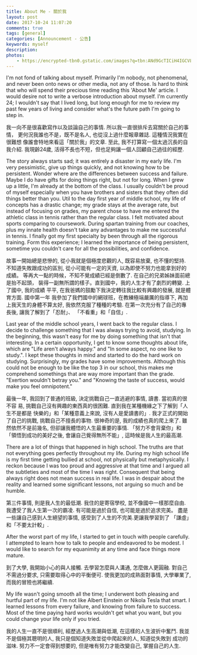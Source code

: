 ```yaml
---
title: About Me - 關於我
layout: post
date: 2017-10-24 11:07:20
comments: true
tags: [general]
categories: [Announcement - 公告]
keywords: myself
description: 
photos:
	- https://encrypted-tbn0.gstatic.com/images?q=tbn:ANd9GcTICiH4IGCVLZ6ZSJY1cI1JaLDP2R7U4FqNUw&usqp=CAU
---
```


I'm not fond of talking about myself. Primarily I'm nobody, not phenomenal, 
and never been onto news or other media, not any of those. Is hard to think 
that who will spend their precious time reading this 'About Me' article. I 
would desire not to write a verbose introduction about myself. I'm currently 
24; I wouldn't say that I lived long, but long enough for me to review my 
past few years of living and consider what's the future path I'm going to 
step in.

我一向不是很喜歡寫作以及談論自己的事情. 所以我一直很排斥去寫關於自己的事情，
更何況我誰也不是，既不是名人, 也從沒上過什麼報章雜誌. 這種情況我實在很難想
像誰會特地來看這「關於我」的文章. 至此, 我不打算寫一個太過沉長的自我介紹. 
我現齡24歲, 活得不長也不短，但也足夠讓一個人回顧自己過往的經歷.

<!-- more -->

The story always starts sad; it was entirely a disaster in my early life. I'm 
very pessimistic, give up things quickly, and not knowing how to be persistent. 
Wonder where are the differences between success and failure. Maybe I do have 
gifts for doing things right, but not for long. When I grew up a little, I'm 
already at the bottom of the class. I usually couldn't be proud of myself 
especially when you have brothers and sisters that they often did things better 
than you. Util to the day first year of middle school, my life of concepts has 
a drastic change; my grade stays at the average rate, but instead of focusing 
on grades, my parent chose to have me entered the athletic class in tennis rather 
than the regular class. I felt motivated about sports comparing to coursework. 
During spartan training from our coaches, plus my innate health doesn't take any 
advantages to make me successful in tennis. I finally got my first specialty by 
been through all the rigorous training. Form this experience; I learned the 
importance of being persistent, sometime you couldn't care for all the 
possibilities, and confidence.

故事一開始總是悲慘的, 從小我就是個極度悲觀的人, 既容易放棄, 也不懂的堅持. 
不知道失敗跟成功的區別, 從小可能有一定的天資, 以為即使不努力也能拿到好的成績。
等再大一點的時候，不知不覺成績已經是倒數了. 在自己的兄弟姊妹面前總是抬不起頭，
裝得一副無所謂的樣子。直到國中，我的人生才有了劇烈的轉變. 上了國中, 我的成績
平平, 在我爸媽的鼓勵下我決定轉往我比較有興趣的發展, 就是體育方面. 國中第一年
我參加了我們國中的網球班，在教練極端嚴厲的指導下, 再加上我天生的身體不算太好, 
我依然克服了種種的考驗. 在第一次充分有了自己的專長後, 讓我了解到了「忍耐」、
「不看重」和「自信」.

Last year of the middle school years, I went back to the regular class. I decide to 
challenge something that I was always trying to avoid, studying. In the beginning, 
this wasn't easy for me by doing something that isn't that interesting. In a certain 
opportunity, I get to know some thoughts about life, which are "Life aren't always 
happy." and "In some aspect, no one like to study.". I kept these thoughts in mind 
and started to do the hard work on studying. Surprisingly, my grades have some 
improvements. Although this could not be enough to be like the top 3 in our school, 
this makes me comprehend somethings that are way more important than the grade. 
"Exertion wouldn't betray you." and "Knowing the taste of success, would make you 
feel omnipotent."

最後一年, 我回到了普通的班級, 決定挑戰自己一直逃避的事情, 讀書. 當初真的很不容
易, 挑戰自己沒有興趣的東西真的很困難. 直到我在某種機緣之下了解到「人生不是都是
快樂的」和「某種意義上來說, 沒有人是愛讀書的」. 我才正式的開始了自己的挑戰, 
挑戰自己不擅長的事物. 很神奇的是, 我的成績也真的爬上來了. 雖然依然不是前幾名, 
但卻讓我體悟的人生最重要的事情. 「努力不會背棄你」和「領悟到成功的美好之後, 
會讓自己覺得無所不能」, 這時候是我人生的最高潮.

There are a lot of things that happened in high school. The truths are that not 
everything goes perfectly throughout my life. During my high school life is my 
first time getting bullied at school, not physically but metaphysically. I reckon because I was too proud and aggressive at that time and I argued all the subtleties and most of the time I was right. Consequent that being always right does not mean success in real life. I was in despair about the reality and learned some significant lessons, not arguing so much and be humble.

第三件事情, 則是我人生的最低潮. 我住的是寄宿學校, 並不像國中一樣那麼自由. 
我遭受了我人生第一次的霸凌. 有可能是過於自信, 也可能是過於追求完美。
盡是一些讓自己感到人生絕望的事情, 感受到了人生的不完美.更讓我學習到了
「謙虛」和「不要太計較」.

After the worst part of my life, I started to get in touch with people carefully. 
I attempted to learn how to talk to people and endeavored to be modest. I would 
like to search for my equanimity at any time and face things more mature.

到了大學, 我開始小心的與人接觸. 去學習怎麼與人溝通, 怎麼做人更圓融. 對自己
不需過分要求, 只需要取得心中的平衡便可. 使我更加的成熟面對事情, 大學畢業了, 
而我的冒險也將繼續.

My life wasn't going smooth all the time; I underwent both pleasing and hurtful 
part of my life. I'm not like Albert Einstein or Nikola Tesla that smart. I learned 
lessons from every failure, and knowing from failure to success. Most of the 
time paying hard works wouldn't get what you want, but you could change your 
life only if you tried.

我的人生一直不是很順利, 經歷過人生高潮與低潮, 在這樣的人生波折中奮鬥. 
我並不是個極其聰明的人, 我只是個知道失敗並從中爬起來的人, 知道從失敗到
成功的滋味. 努力不一定會得到想要的, 但是唯有努力才能改變自己, 掌握自己的人生.
